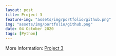 ```yaml
---
layout: post
title: Project 3
feature-img: "assets/img/portfolio/github.png"
img: "assets/img/portfolio/github.png"
date: 04 October 2020
tags: [Python]
---
```


More Information:
[Project 3](https://github.com/knmoses/DSC680-Project3)

